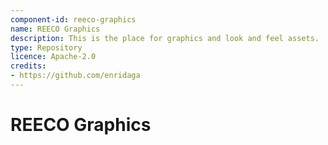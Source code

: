 ```yaml
---
component-id: reeco-graphics
name: REECO Graphics
description: This is the place for graphics and look and feel assets.
type: Repository
licence: Apache-2.0
credits:
- https://github.com/enridaga
---
```

# REECO Graphics


